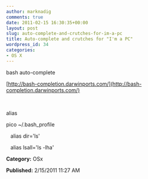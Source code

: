 ```yaml
---
author: marknadig
comments: true
date: 2011-02-15 16:30:35+00:00
layout: post
slug: auto-complete-and-crutches-for-im-a-pc
title: Auto-complete and crutches for "I'm a PC"
wordpress_id: 34
categories:
- OS X
---
```


bash auto-complete




[http://bash-completion.darwinports.com/](http://bash-completion.darwinports.com/)




 




alias




pico ~/.bash_profile




   alias dir='ls'




   alias lsall='ls -lha'




**Category:** OSx




**Published:** 2/15/2011 11:27 AM



